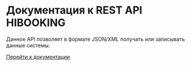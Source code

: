 # Документация к REST API HIBOOKING

Данное API позволяет в формате JSON/XML получать или записывать данные системы.


[Перейти к документации](documentation/rest.api.md)
